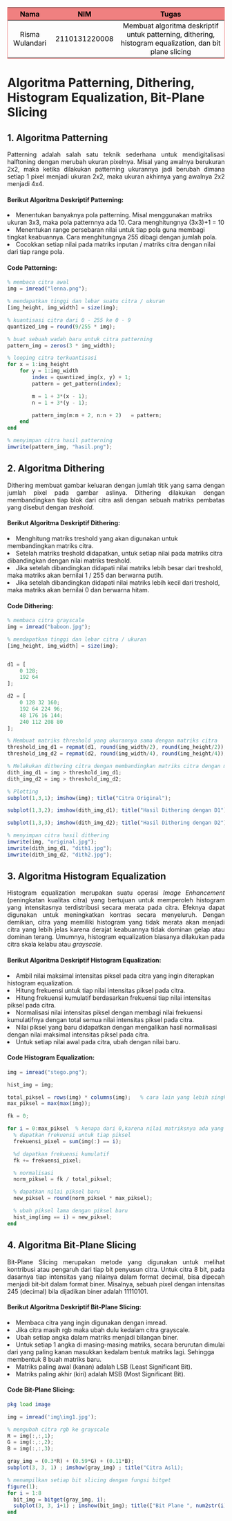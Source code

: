 |  Nama | NIM | Tugas |
| :------------------:| :--------------:| :-----------------------------: |
| Risma Wulandari | 2110131220008 | Membuat algoritma deskriptif untuk patterning, dithering, histogram equalization, dan bit plane slicing |

<!DOCTYPE html>
<head>
    <style>
        thead {
            background-color: lightcoral;
            text-align: center;
        }
        table {
            border-collapse: collapse;
            border: 1px solid lightcoral;
            color: black;
        }
        p {
            text-align: justify;
        }
    </style>
</head>
<body>
</body>
</html>

# Algoritma Patterning, Dithering, Histogram Equalization, Bit-Plane Slicing

## 1. Algoritma Patterning

<p>Patterning adalah salah satu teknik sederhana untuk mendigitalisasi halftoning dengan merubah ukuran pixelnya. Misal yang awalnya berukuran 2x2, maka ketika dilakukan patterning ukurannya jadi berubah dimana setiap 1 pixel menjadi ukuran 2x2, maka ukuran akhirnya yang awalnya 2x2 menjadi 4x4.</p>

<h4>Berikut Algoritma Deskriptif Patterning:</h4>
<li>Menentukan banyaknya pola patterning. Misal menggunakan matriks ukuran 3x3, maka pola patternnya ada 10. Cara menghitungnya (3x3)+1 = 10</li>
<li>Menentukan range persebaran nilai untuk tiap pola guna membagi tingkat keabuannya. Cara menghitungnya 255 dibagi dengan jumlah pola.</li>
<li>Cocokkan setiap nilai pada matriks inputan / matriks citra dengan nilai dari tiap range pola.</li>

<h4>Code Patterning:</h4>

``` Octave
% membaca citra awal
img = imread("lenna.png");

% mendapatkan tinggi dan lebar suatu citra / ukuran
[img_height, img_width] = size(img);

% kuantisasi citra dari 0 - 255 ke 0 - 9
quantized_img = round(9/255 * img);

% buat sebuah wadah baru untuk citra patterning
pattern_img = zeros(3 * img_width);

% looping citra terkuantisasi
for x = 1:img_height
	for y = 1:img_width
		index = quantized_img(x, y) + 1;
		pattern = get_pattern(index);

		m = 1 + 3*(x - 1);
		n = 1 + 3*(y - 1);

		pattern_img(m:m + 2, n:n + 2)	= pattern;
	end
end

% menyimpan citra hasil patterning
imwrite(pattern_img, "hasil.png");
```

## 2. Algoritma Dithering

<p>Dithering membuat gambar keluaran dengan jumlah titik yang sama dengan jumlah pixel pada gambar aslinya. Dithering dilakukan  dengan  membandingkan  tiap  blok  dari  citra  asli dengan sebuah matriks  pembatas  yang  disebut  dengan <i>treshold</i>.</p>

<h4>Berikut Algoritma Deskriptif Dithering:</h4>
<li>Menghitung matriks treshold yang akan digunakan untuk membandingkan matriks citra.</li>
<li>Setelah matriks treshold didapatkan, untuk setiap nilai pada matriks citra dibandingkan dengan nilai matriks treshold.</li>
<li>Jika setelah dibandingkan didapati nilai matriks lebih besar dari treshold, maka matriks akan bernilai 1 / 255 dan berwarna putih.</li>
<li>Jika setelah dibandingkan didapati nilai matriks lebih kecil dari treshold, maka matriks akan bernilai 0 dan berwarna hitam.</li>

<h4>Code Dithering:</h4>

``` Octave
% membaca citra grayscale
img = imread("baboon.jpg");

% mendapatkan tinggi dan lebar citra / ukuran
[img_height, img_width] = size(img);


d1 = [
	0 128;
	192 64
];

d2 = [
	0 128 32 160;
	192 64 224 96;
	48 176 16 144;
	240 112 208 80
];

% Membuat matriks threshold yang ukurannya sama dengan matriks citra
threshold_img_d1 = repmat(d1, round(img_width/2), round(img_height/2));
threshold_img_d2 = repmat(d2, round(img_width/4), round(img_height/4));

% Melakukan dithering citra dengan membandingkan matriks citra dengan matriks threshold
dith_img_d1 = img > threshold_img_d1;
dith_img_d2 = img > threshold_img_d2;

% Plotting
subplot(1,3,1); imshow(img); title("Citra Original");

subplot(1,3,2); imshow(dith_img_d1); title("Hasil Dithering dengan D1");

subplot(1,3,3); imshow(dith_img_d2); title("Hasil Dithering dengan D2");

% menyimpan citra hasil dithering
imwrite(img, "original.jpg");
imwrite(dith_img_d1, "dith1.jpg");
imwrite(dith_img_d2, "dith2.jpg");
```

## 3. Algoritma Histogram Equalization

<p>Histogram equalization merupakan suatu operasi <i>Image
Enhancement</i> (peningkatan kualitas citra) yang bertujuan untuk
memperoleh histogram yang intensitasnya terdistribusi secara merata pada citra. Efeknya dapat digunakan untuk meningkatkan kontras secara
menyeluruh. Dengan demikian, citra yang memiliki histogram yang tidak merata akan menjadi citra yang lebih jelas karena derajat keabuannya
tidak dominan gelap atau dominan terang. Umumnya, histogram equalization biasanya dilakukan pada citra skala kelabu atau <i>grayscale</i>.</p>

<h4>Berikut Algoritma Deskriptif Histogram Equalization:</h4>
<li>Ambil nilai maksimal intensitas piksel pada citra yang ingin diterapkan histogram equalization.</li>
<li>Hitung frekuensi untuk tiap nilai intensitas piksel pada citra.</li>
<li>Hitung frekuensi kumulatif berdasarkan frekuensi tiap nilai intensitas piksel pada citra.</li>
<li>Normalisasi nilai intensitas piksel dengan membagi nilai frekuensi kumulatifnya dengan total semua nilai intensitas piksel pada citra.</li>
<li>Nilai piksel yang baru didapatkan dengan mengalikan hasil normalisasi dengan nilai maksimal intensitas piksel pada citra.</li>
<li>Untuk setiap nilai awal pada citra, ubah dengan nilai baru.</li>

<h4>Code Histogram Equalization:</h4>

```Octave
img = imread("stego.png");

hist_img = img;

total_piksel = rows(img) * columns(img);   % cara lain yang lebih singkat
max_piksel = max(max(img));

fk = 0;

for i = 0:max_piksel  % kenapa dari 0,karena nilai matriksnya ada yang 0
  % dapatkan frekuensi untuk tiap piksel
  frekuensi_pixel = sum(img(:) == i);

  %d dapatkan frekuensi kumulatif
  fk += frekuensi_pixel;

  % normalisasi
  norm_piksel = fk / total_piksel;

  % dapatkan nilai piksel baru
  new_piksel = round(norm_piksel * max_piksel);

  % ubah piksel lama dengan piksel baru
  hist_img(img == i) = new_piksel;
end
```

## 4. Algoritma Bit-Plane Slicing

<p>Bit-Plane Slicing merupakan metode yang digunakan untuk melihat kontribusi atau pengaruh dari tiap bit penyusun citra. Untuk citra 8 bit, pada dasarnya tiap intensitas yang nilainya dalam format decimal, bisa dipecah menjadi bit-bit dalam format biner. Misalnya, sebuah pixel dengan intensitas 245 (decimal) bila dijadikan biner adalah 11110101.</p>

<h4>Berikut Algoritma Deskriptif Bit-Plane Slicing:</h4>

<li>Membaca citra yang ingin digunakan dengan imread.</li>
<li>Jika citra masih rgb maka ubah dulu kedalam citra grayscale.</li>
<li>Ubah setiap angka dalam matriks menjadi bilangan biner.</li>
<li>Untuk setiap 1 angka di masing-masing matriks, secara berurutan dimulai dari yang paling kanan masukkan kedalam bentuk matriks lagi. Sehingga membentuk 8 buah matriks baru.</li>
<li>Matriks paling awal (kanan) adalah LSB (Least Significant Bit).</li>
<li>Matriks paling akhir (kiri) adalah MSB (Most Significant Bit).</li>

<h4>Code Bit-Plane Slicing:</h4>

```Octave
pkg load image

img = imread('img\img1.jpg');

% mengubah citra rgb ke grayscale
R = img(:,:,1);
G = img(:,:,2);
B = img(:,:,3);

gray_img = (0.3*R) + (0.59*G) + (0.11*B);
subplot(3, 3, 1) ; imshow(gray_img) ; title("Citra Asli);

% menampilkan setiap bit slicing dengan fungsi bitget
figure(1);
for i = 1:8
  bit_img = bitget(gray_img, i);
  subplot(3, 3, i+1) ; imshow(bit_img); title(["Bit Plane ", num2str(i)]);
end
```